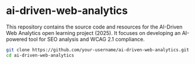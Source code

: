 # ai-driven-web-analytics

This repository contains the source code and resources for the AI-Driven Web Analytics open learning project (2025). It focuses on developing an AI-powered tool for SEO analysis and WCAG 2.1 compliance.
```bash
git clone https://github.com/your-username/ai-driven-web-analytics.git
cd ai-driven-web-analytics
```
